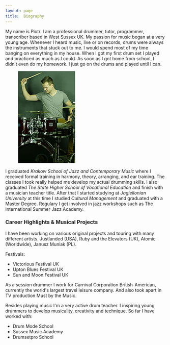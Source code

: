 ```yaml
---
layout: page
title:  Biography
---
```


My name is Piotr. I am a professional drummer, tutor, programmer, transcriber based in West Sussex UK. My passion for music began at a very young age. Whenever I heard music, live or on records, drums were always the instruments that stuck out to me. I would spend most of my time banging on everything in my house. When I got my first drum set I played and practiced as much as I could. As soon as I got home from school, I didn’t even do my homework. I just go on the drums and played until I can.

<figure>
    <img src="/image/piotr_1.jpg" />
</figure>

I graduated *Krakow School of Jazz and Contemporary Music* where I received formal training in harmony, theory, arranging, and ear training. The classes I took really helped me develop my actual drumming skills. I also graduated *The State Higher School of Vocational Education* and finish with a musician teacher title. After that I started studying at *Jagiellonian University* at this time I studied *Cultural Management* and graduated with a Master Degree. Regulary I get involved in jazz workshops such as The International Summer Jazz Academy. 

### Career Highlights & Musical Projects

I have been working on various original projects and touring with many different artists. Justlanded (USA), Ruby and the Elevators (UK), Atomic (Worldwide), Janusz Muniak (PL).

Festivals:
* Victorious Festival UK
* Upton Blues Festival UK
* Sun and Moon Festival UK

As a session drummer I work for Carnival Corporation British-American, currently the world's largest travel leisure company. And also took apart in TV production Must by the Music.

Besides playing music I'm a very active drum teacher. I inspiring young drummers to develop musicality, creativity and technique. So far I have worked with:

* Drum Mode School
* Sussex Music Academy
* Drumsetpro School
